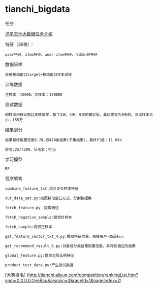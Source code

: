 # tianchi_bigdata
任务：

[详见天池大数据任务介绍](http://tianchi.aliyun.com/competition/information.htm?spm=0.0.0.0.y1LXeD&raceId=1)

特征（39维）：

	user特征、item特征、user-item特征、全局比例特征
	
数据采样

	采用移动窗口target+移动窗口样本采样

训练数据

	正样本：15000，负样本：130000
	
测试数据

	同样采用移动窗口变换采样，取了3天、5天、9天的做实验，最优提交为9天的，测试样本大小：155万
	
结果划分

	结果最终取置信度0.78,取470条结果(子集结果)，最终f1值：11.04%
	
	排名:25/7200，队伍名：叮当
	
学习模型

	RF

程序架构
	
	combine_feature_txt:混合正负样本特征
	
	cut_data_set.py:按照移动窗口方式，分割数据集
	
	fetch_feature.py：提取特征
	
	fetch_negative_sample:提取负样本
	
	fetch_sample:提取正样本
	
	get_feature_vector_txt_4.py:提取特征向量，去掉用户-商品标示
	
	get_recommend_result_6.py:对最后分类结果取置信度，并得到相应的结果
	
	global_feature.py:提取全局比例特征
	
	product_test_data.py:产生测试数据
	
[大赛排名] (http://tianchi.aliyun.com/competition/rankingList.htm?spm=0.0.0.0.OyeBsu&season=0&raceId=1&pageIndex=2)
